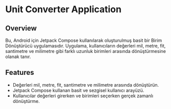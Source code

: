 # Unit Converter Application

## Overview

Bu, Android için Jetpack Compose kullanılarak oluşturulmuş basit bir Birim Dönüştürücü uygulamasıdır. Uygulama, kullanıcıların değerleri mil, metre, fit, santimetre ve milimetre gibi farklı uzunluk birimleri arasında dönüştürmesine olanak tanır.

## Features

- Değerleri mil, metre, fit, santimetre ve milimetre arasında dönüştürün.
- Jetpack Compose kullanan basit ve sezgisel kullanıcı arayüzü.
- Kullanıcılar değerleri girerken ve birimleri seçerken gerçek zamanlı dönüştürme.
